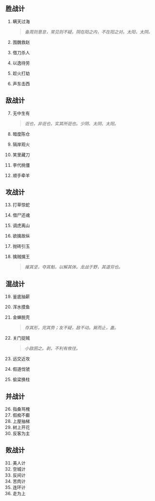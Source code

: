## 胜战计

1. 瞒天过海

   >  *备周则意怠，常见则不疑。阴在阳之内，不在阳之对。太阳，太阴。*

2. 围魏救赵

3. 借刀杀人

4. 以逸待劳

5. 趁火打劫

6. 声东击西



## 敌战计

7. 无中生有

   > *诳也，非诳也，实其所诳也。少阴、太阴、太阳。*

8. 暗度陈仓

9. 隔岸观火

10. 笑里藏刀

11. 李代桃僵

12. 顺手牵羊



## 攻战计

13. 打草惊蛇

14. 借尸还魂

15. 调虎离山

16. 欲擒故纵

17. 抛砖引玉

18. 擒贼擒王

    > *摧其坚，夺其魁，以解其体。龙战于野，其道穷也。*



## 混战计

19. 釜底抽薪

20. 浑水摸鱼

21. 金蝉脱壳

    > *存其形，完其势；友不疑，敌不动。巽而止，蛊。*

22. 关门捉贼

    > *小敌困之。剥，不利有攸往。*

23. 远交近攻

24. 假道伐虢

25. 偷梁换柱



## 并战计

26. 指桑骂槐
27. 假痴不癫
28. 上屋抽梯
29. 树上开花
30. 反客为主



## 败战计

31. 美人计
32. 空城计
33. 反间计
34. 苦肉计
35. 连环计
36. 走为上
